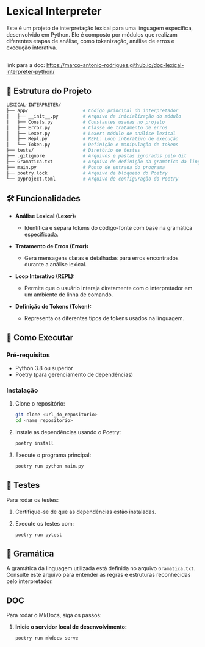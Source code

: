# Lexical Interpreter

Este é um projeto de interpretação lexical para uma linguagem específica, desenvolvido em Python. Ele é composto por módulos que realizam diferentes etapas de análise, como tokenização, análise de erros e execução interativa.

##
link para a doc: https://marco-antonio-rodrigues.github.io/doc-lexical-interpreter-python/

## 📁 Estrutura do Projeto

```bash
LEXICAL-INTERPRETER/
├── app/                    # Código principal do interpretador
│   ├── __init__.py         # Arquivo de inicialização do módulo
│   ├── Consts.py           # Constantes usadas no projeto
│   ├── Error.py            # Classe de tratamento de erros
│   ├── Lexer.py            # Lexer: módulo de análise lexical
│   ├── Repl.py             # REPL: Loop interativo de execução
│   └── Token.py            # Definição e manipulação de tokens
├── tests/                  # Diretório de testes
├── .gitignore              # Arquivos e pastas ignorados pelo Git
├── Gramatica.txt           # Arquivo de definição da gramática da linguagem
├── main.py                 # Ponto de entrada do programa
├── poetry.lock             # Arquivo de bloqueio do Poetry
└── pyproject.toml          # Arquivo de configuração do Poetry
```

## 🛠️ Funcionalidades

- **Análise Lexical (Lexer):**
  - Identifica e separa tokens do código-fonte com base na gramática especificada.
  
- **Tratamento de Erros (Error):**
  - Gera mensagens claras e detalhadas para erros encontrados durante a análise lexical.
  
- **Loop Interativo (REPL):**
  - Permite que o usuário interaja diretamente com o interpretador em um ambiente de linha de comando.

- **Definição de Tokens (Token):**
  - Representa os diferentes tipos de tokens usados na linguagem.

## 🚀 Como Executar

### Pré-requisitos
- Python 3.8 ou superior
- Poetry (para gerenciamento de dependências)

### Instalação

1. Clone o repositório:

   ```bash
   git clone <url_do_repositorio>
   cd <name_repositorio>
   ```

2. Instale as dependências usando o Poetry:

   ```bash
   poetry install
   ```

3. Execute o programa principal:

   ```bash
   poetry run python main.py
   ```

## 🧪 Testes

Para rodar os testes:

1. Certifique-se de que as dependências estão instaladas.
2. Execute os testes com:

   ```bash
   poetry run pytest
   ```

## 📜 Gramática

A gramática da linguagem utilizada está definida no arquivo `Gramatica.txt`. Consulte este arquivo para entender as regras e estruturas reconhecidas pelo interpretador.

## DOC

Para rodar o MkDocs, siga os passos:

1. **Inicie o servidor local de desenvolvimento:**
   ```bash
   poetry run mkdocs serve
   ```